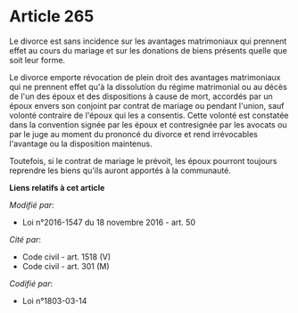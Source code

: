 # Article 265

Le divorce est sans incidence sur les avantages matrimoniaux qui prennent effet au cours du mariage et sur les donations de
biens présents quelle que soit leur forme.

Le divorce emporte révocation de plein droit des avantages matrimoniaux qui ne prennent effet qu'à la dissolution du régime
matrimonial ou au décès de l'un des époux et des dispositions à cause de mort, accordés par un époux envers son conjoint par
contrat de mariage ou pendant l'union, sauf volonté contraire de l'époux qui les a consentis. Cette volonté est constatée
dans la convention signée par les époux et contresignée par les avocats ou par le juge au moment du prononcé du divorce et
rend irrévocables l'avantage ou la disposition maintenus.

Toutefois, si le contrat de mariage le prévoit, les époux pourront toujours reprendre les biens qu'ils auront apportés à la
communauté.

**Liens relatifs à cet article**

_Modifié par_:

  - Loi n°2016-1547 du 18 novembre 2016 - art. 50

_Cité par_:

  - Code civil - art. 1518 (V)
  - Code civil - art. 301 (M)

_Codifié par_:

  - Loi n°1803-03-14

